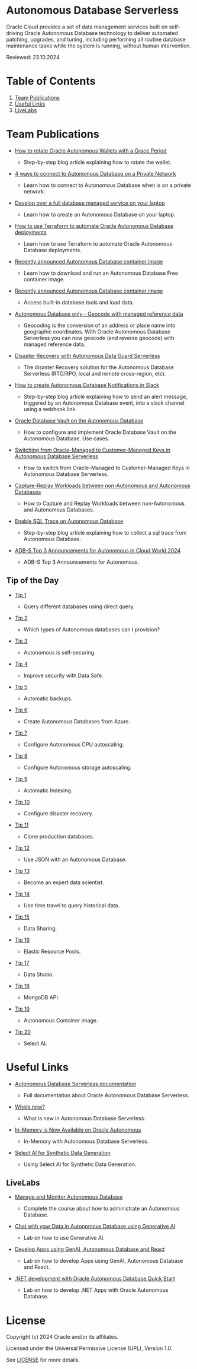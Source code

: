 # Autonomous Database Serverless
 
Oracle Cloud provides a set of data management services built on self-driving Oracle Autonomous Database technology to deliver automated patching, upgrades, and tuning, including performing all routine database maintenance tasks while the system is running, without human intervention.

Reviewed: 23.10.2024
 
# Table of Contents
 
1. [Team Publications](#team-publications)
2. [Useful Links](#useful-links)
3. [LiveLabs](#livelabs)
 
# Team Publications
 
- [How to rotate Oracle Autonomous Wallets with a Grace Period](https://medium.com/@javidelatorre/how-to-rotate-oracle-autonomous-wallets-with-a-grace-period-8cf3a75e2ac6)
    - Step-by-step blog article explaining how to rotate the wallet.
 
- [4 ways to connect to Autonomous Database on a Private Network](https://blogs.oracle.com/datawarehousing/post/4-ways-to-connect-to-autonomous-database-on-a-private-network)
    - Learn how to connect to Autonomous Database when is on a private network.

- [Develop over a full database managed service on your laptop](https://dev.to/javierdelatorre/develop-over-a-full-database-managed-service-on-your-laptop-20pg)
    - Learn how to create an Autonomous Database on your laptop.
      
- [How to use Terraform to automate Oracle Autonomous Database deployments](https://blogs.oracle.com/datawarehousing/post/how-to-use-terraform-to-automate-oracle-autonomous-database-deployments)
    - Learn how to use Terraform to automate Oracle Autonomous Database deployments.

- [Recently announced Autonomous Database container image](https://www.linkedin.com/posts/manuela-mitu-1119a3259_adb-activity-7112093727061340161-L8L1)
    - Learn how to download and run an Autonomous Database Free container image.

- [Recently announced Autonomous Database container image](https://www.linkedin.com/posts/manuela-mitu-1119a3259_autonomousdatabase-activity-7117196782438076416-YHBt)
    - Access built-in database tools and load data.

- [Autonomous Database only - Geocode with managed reference data](https://www.youtube.com/watch?v=yCxlNBjtoNE)
    - Geocoding is the conversion of an address or place name into geographic coordinates. With Oracle Autonomous Database Serverless you can now geocode (and reverse geocode) with managed reference data.
 
- [Disaster Recovery with Autonomous Data Guard Serverless](https://www.youtube.com/watch?v=h4wkXh7dWe4)
    - The disaster Recovery solution for the Autonomous Database Serverless (RTO/RPO, local and remote cross-region, etc).
      
- [How to create Autonomous Database Notifications in Slack](https://blogs.oracle.com/datawarehousing/post/how-to-create-autonomous-database-notifications-in-slack)
    - Step-by-step blog article explaining how to send an alert message, triggered by an Autonomous Database event, into a slack channel using a webhook link.
    
- [Oracle Database Vault on the Autonomous Database](https://www.youtube.com/watch?v=d5c2QAPrX1o)
    - How to configure and implement Oracle Database Vault on the Autonomous Database. Use cases.
      
- [Switching from Oracle-Managed to Customer-Managed Keys in Autonomous Database Serverless](https://medium.com/@mmy0utu8e/switching-from-oracle-managed-to-customer-managed-keys-in-autonomous-database-serverless-b1c24d107a8f)
    - How to switch from Oracle-Managed to Customer-Managed Keys in Autonomous Database Serverless.
      
- [Capture-Replay Workloads between non-Autonomous and Autonomous Databases](https://www.youtube.com/watch?v=cWZ9MPBZemc)
    - How to Capture and Replay Workloads between non-Autonomous and Autonomous Databases.

 - [Enable SQL Trace on Autonomous Database](https://blogs.oracle.com/datawarehousing/post/enable-sql-trace-on-autonomous-database)
    - Step-by-step blog article explaining how to collect a sql trace from Autonomous Database.
  
 - [ADB-S Top 3 Announcements for Autonomous in Cloud World 2024](https://www.linkedin.com/posts/javier-de-la-torre-medina_oracle-data-ai-activity-7242082377458429952-GXeQ?utm_source=share&utm_medium=member_desktop)
    - ADB-S Top 3 Announcements for Autonomous.
   
## Tip of the Day
 
- [Tip 1](https://www.linkedin.com/posts/javier-de-la-torre-medina_oracle-autonomousdatabase-tipoftheday-activity-7104394940436164609-LSa-?)
    - Query different databases using direct query.

- [Tip 2](https://www.linkedin.com/posts/javier-de-la-torre-medina_oracle-autonomousdatabase-tipoftheday-activity-7104746581991563264-ONHG?)
    - Which types of Autonomous databases can I provision?

- [Tip 3](https://www.linkedin.com/posts/javier-de-la-torre-medina_oracle-autonomousdatabase-tipoftheday-activity-7105106822885224448-NkPN?)
    - Autonomous is self-securing.

- [Tip 4](https://www.linkedin.com/posts/javier-de-la-torre-medina_oracle-autonomousdatabase-tipoftheday-activity-7105457134749777920-hiGQ?)
    - Improve security with Data Safe.

- [Tip 5](https://www.linkedin.com/posts/javier-de-la-torre-medina_oracle-autonomousdatabase-tipoftheday-activity-7105858237802962944-IicY?)
    - Automatic backups.

- [Tip 6](https://www.linkedin.com/posts/javier-de-la-torre-medina_oracle-autonomousdatabase-tipoftheday-activity-7106932008630517760-7SO0?)
    - Create Autonomous Databases from Azure.

- [Tip 7](https://www.linkedin.com/posts/javier-de-la-torre-medina_oracle-autonomousdatabase-tipoftheday-activity-7107272409954590721-wgkk?)
    - Configure Autonomous CPU autoscaling.

- [Tip 8](https://www.linkedin.com/posts/javier-de-la-torre-medina_oracle-autonomousdatabase-tipoftheday-activity-7107662131604418561-GsqH?)
    - Configure Autonomous storage autoscaling.

- [Tip 9](https://www.linkedin.com/posts/javier-de-la-torre-medina_oracle-autonomousdatabase-tipoftheday-activity-7108015244769136640-3QVI?)
    - Automatic Indexing.

- [Tip 10](https://www.linkedin.com/posts/javier-de-la-torre-medina_oracle-autonomousdatabase-tipoftheday-activity-7108380970751303682-yE0n?)
    - Configure disaster recovery.

- [Tip 11](https://www.linkedin.com/posts/javier-de-la-torre-medina_oracle-autonomousdatabase-tipoftheday-activity-7109470994955710464-YaUH?)
    - Clone production databases.

- [Tip 12](https://www.linkedin.com/posts/javier-de-la-torre-medina_oracle-autonomousdatabase-tipoftheday-activity-7109853287725621249-jn9y?)
    - Use JSON with an Autonomous Database.

- [Tip 13](https://www.linkedin.com/posts/javier-de-la-torre-medina_oracle-autonomousdatabase-tipoftheday-activity-7110214198017560576-Ucd7?)
    - Become an expert data scientist.

- [Tip 14](https://www.linkedin.com/posts/javier-de-la-torre-medina_oracle-autonomousdatabase-tipoftheday-activity-7110526745765720064-dpWI?)
    - Use time travel to query historical data.

- [Tip 15](https://www.linkedin.com/posts/javier-de-la-torre-medina_oracle-autonomousdatabase-tipoftheday-activity-7110892721266905088-z23o?)
    - Data Sharing.

- [Tip 16](https://www.linkedin.com/posts/javier-de-la-torre-medina_oracle-autonomousdatabase-tipoftheday-activity-7112001307946725378-grDm?)
    - Elastic Resource Pools.

- [Tip 17](https://www.linkedin.com/posts/javier-de-la-torre-medina_data-oracle-autonomousdatabase-activity-7112353730464821248-7w38?)
    - Data Studio.

- [Tip 18](https://www.linkedin.com/posts/javier-de-la-torre-medina_data-oracle-autonomousdatabase-activity-7112743945121492993-geuf?)
    - MongoDB API.

- [Tip 19](https://www.linkedin.com/posts/javier-de-la-torre-medina_data-softwareengineering-innovation-activity-7113069715228405762-0lWO?)
    - Autonomous Container image.

- [Tip 20](https://www.linkedin.com/posts/javier-de-la-torre-medina_data-softwareengineering-innovation-activity-7113425224850653184-PTZd?)
    - Select AI.
    
# Useful Links
 
- [Autonomous Database Serverless documentation](https://docs.oracle.com/en/cloud/paas/autonomous-database/shared/index.html)
    - Full documentation about Oracle Autonomous Database Serverless.
      
- [Whats new?](https://docs.oracle.com/en/cloud/paas/autonomous-database/serverless/adbsb/whats-new-adwc.html#ADBSN-GUID-F31A86F8-012B-4235-A0BE-4ABF75164853)
    - What is new in Autonomous Database Serverless.

- [In-Memory is Now Available on Oracle Autonomous](https://blogs.oracle.com/datawarehousing/post/database-inmemory-is-now-available-on-oracle-autonomous-database-serverless)
    - In-Memory with Autonomous Database Serverless.
      
- [Select AI for Synthetic Data Generation](https://blogs.oracle.com/datawarehousing/post/announcing-select-ai-for-synthetic-data-generation-adb)
    - Using Select AI for Synthetic Data Generation.
 
## LiveLabs
 
- [Manage and Monitor Autonomous Database](https://apexapps.oracle.com/pls/apex/r/dbpm/livelabs/view-workshop?wid=553&clear=RR,180)
    - Complete the course about how to administrate an Autonomous Database.
  
- [Chat with your Data in Autonomous Database using Generative AI](https://apexapps.oracle.com/pls/apex/r/dbpm/livelabs/view-workshop?wid=3831&clear=RR,180&session=6652951814948)
    - Lab on how to use Generative AI.
      
- [Develop Apps using GenAI, Autonomous Database and React](https://apexapps.oracle.com/pls/apex/r/dbpm/livelabs/view-workshop?wid=3910&clear=RR,180&session=116856248894781)
    - Lab on how to develop Apps using GenAI, Autonomous Database and React.
      
- [.NET development with Oracle Autonomous Database Quick Start](https://apexapps.oracle.com/pls/apex/r/dbpm/livelabs/view-workshop?wid=3359&clear=RR,180&session=111609839150181)
    - Lab on how to develop .NET Apps with Oracle Autonomous Database.
      

# License
 
Copyright (c) 2024 Oracle and/or its affiliates.
 
Licensed under the Universal Permissive License (UPL), Version 1.0.
 
See [LICENSE](https://github.com/oracle-devrel/technology-engineering/blob/main/LICENSE) for more details.
